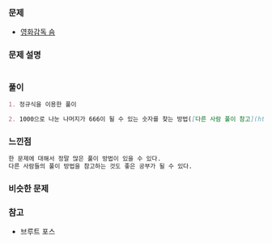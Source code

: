 ### 문제

- [영화감독 숌](https://www.acmicpc.net/problem/1436)

### 문제 설명

```markdown

```

### 풀이

```markdown
1. 정규식을 이용한 풀이

2. 1000으로 나눈 나머지가 666이 될 수 있는 숫자를 찾는 방법([다른 사람 풀이 참고](https://www.acmicpc.net/source/24075667))
```

### 느낀점

```markdown
한 문제에 대해서 정말 많은 풀이 방법이 있을 수 있다.
다른 사람들의 풀이 방법을 참고하는 것도 좋은 공부가 될 수 있다.
```

### 비슷한 문제

### 참고

- 브루트 포스

